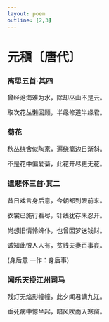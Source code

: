 ```yaml
---
layout: poem
outline: [2,3]
---
```


# 元稹〔唐代〕


### 离思五首·其四

曾经沧海难为水，除却巫山不是云。

取次花丛懒回顾，半缘修道半缘君。



### 菊花

秋丛绕舍似陶家，遍绕篱边日渐斜。

不是花中偏爱菊，此花开尽更无花。




### 遣悲怀三首·其二

昔日戏言身后意，今朝都到眼前来。

衣裳已施行看尽，针线犹存未忍开。

尚想旧情怜婢仆，也曾因梦送钱财。

诚知此恨人人有，贫贱夫妻百事哀。

(身后意 一作：身后事)



### 闻乐天授江州司马

残灯无焰影幢幢，此夕闻君谪九江。

垂死病中惊坐起，暗风吹雨入寒窗。
